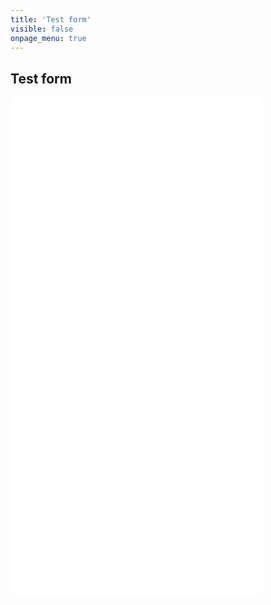 ```yaml
---
title: 'Test form'
visible: false
onpage_menu: true
---
```


## Test form
<iframe src="/form/form.php" frameborder="0" style="width: 80%; height: 800px; border: 0px solid #CCC; border-radius: 12px;">You need a frames capable browser to access this form.</iframe>
<br><br>
